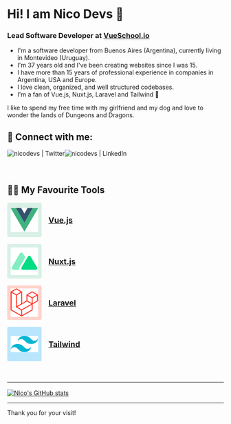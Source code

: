 # Hi! I am Nico Devs 👋

### Lead Software Developer at [VueSchool.io](https://vueschool.io)

- I'm a software developer from Buenos Aires (Argentina), currently living in Montevideo (Uruguay).
- I'm 37 years old and I've been creating websites since I was 15.
- I have more than 15 years of professional experience in companies in Argentina, USA and Europe.
- I love clean, organized, and well structured codebases.
- I'm a fan of Vue.js, Nuxt.js, Laravel and Tailwind 🚀

I like to spend my free time with my girlfriend and my dog and love to wonder the lands of Dungeons and Dragons.

## 🤝 Connect with me:

[<img align="left" alt="nicodevs | Twitter" src="https://img.shields.io/badge/Twitter-1DA1F2?style=for-the-badge&logo=twitter&logoColor=white" />][twitter]
[<img align="left" alt="nicodevs | LinkedIn" src="https://img.shields.io/badge/LinkedIn-0077B5?style=for-the-badge&logo=linkedin&logoColor=white" />][linkedin]

<br />
<br />
<br />

## 👨‍💻 My Favourite Tools

<div style="display:flex;flex-direction:column;gap:16px;">
  <a href="https://vuejs.org" title="Vue.js" style="display: flex; align-items: center; gap: 16px;">
    <div style="display:flex;align-items:center;justify-content:center;background-color:rgba(64, 184, 132, 0.2);width:64px;height:64px;padding:8px;border-radius:4px;">
      <img src="https://raw.githubusercontent.com/nicodevs/nicodevs/main/images/vuejs.svg" alt="Vue.js" style="max-width:100%;">
    </div>
    <div style="font-size:18px;font-weight:bold;"> Vue.js </div>
  </a>
  <a href="https://nuxtjs.org" title="Nuxt.js" style="display: flex; align-items: center; gap: 16px;">
    <div style="display:flex;align-items:center;justify-content:center;background-color:rgba(64, 184, 132, 0.2);width:64px;height:64px;padding:8px;border-radius:4px;">
      <img src="https://raw.githubusercontent.com/nicodevs/nicodevs/main/images/nuxtjs.svg" alt="Nuxt.js" style="max-width:100%;">
    </div>
    <div style="font-size:18px;font-weight:bold;"> Nuxt.js </div>
  </a>
  <a href="https://laravel.com" title="Laravel" style="display: flex; align-items: center; gap: 16px;">
    <div style="display:flex;align-items:center;justify-content:center;background-color:#FFD3CC;width:64px;height:64px;padding:8px;border-radius:4px;">
      <img src="https://raw.githubusercontent.com/nicodevs/nicodevs/main/images/laravel.svg" alt="Laravel" style="max-width:100%;">
    </div>
    <div style="font-size:18px;font-weight:bold;"> Laravel </div>
  </a>
  <a href="https://tailwindcss.com" title="Tailwind" style="display: flex; align-items: center; gap: 16px;">
    <div style="display:flex;align-items:center;justify-content:center;background-color:#BAE6FD;width:64px;height:64px;padding:8px;border-radius:4px;">
      <img src="https://raw.githubusercontent.com/nicodevs/nicodevs/main/images/tailwind.svg" alt="Tailwind" style="max-width:100%;">
    </div>
    <div style="font-size:18px;font-weight:bold;"> Tailwind </div>
  </a>
</div>

<br />
<br />

---
<a href="https://github.com/nicodevs/nicodevs">
  <img align="center" src="https://github-readme-stats.vercel.app/api?username=nicodevs&show_icons=true&count_private=true&include_all_commits=true&theme=buefy&hide_border=true" alt="Nico's GitHub stats" />
</a>

---

Thank you for your visit!

[twitter]: https://twitter.com/nicodevs
[linkedin]: https://www.linkedin.com/in/nicodevs/




